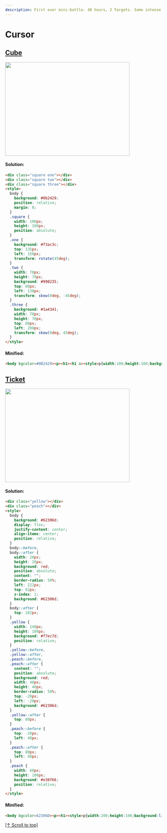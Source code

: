 ```yaml
---
description: First ever mini-battle. 48 hours, 2 Targets. Some intense CSS golfing.
---
```


# Cursor

## [Cube](https://cssbattle.dev/play/19)

<img width="400px" height="300px" loading="lazy" src="https://cssbattle.dev/targets/19.png">

#### Solution:

```html
<div class="square one"></div>
<div class="square two"></div>
<div class="square three"></div>
<style>
  body {
    background: #0b2429;
    position: relative;
    margin: 0;
  }
  .square {
    width: 100px;
    height: 100px;
    position: absolute;
  }
  .one {
    background: #f3ac3c;
    top: 135px;
    left: 150px;
    transform: rotate(45deg);
  }
  .two {
    width: 70px;
    height: 70px;
    background: #998235;
    top: 80px;
    left: 130px;
    transform: skew(0deg, -45deg);
  }
  .three {
    background: #1a4341;
    width: 70px;
    height: 70px;
    top: 80px;
    left: 200px;
    transform: skew(0deg, 45deg);
  }
</style>
```

#### Minified:

```html
<body bgcolor=#0B2429><p><h1><h1 a><style>p{width:100;height:100;background:#F3AC3C;margin:135 142;rotate:45deg}h1{width:70;height:70;background:#998235;margin:-290 122;transform:skewY(-45deg)}[a]{background:#1A4341;margin:219 192;scale:1-1
```

## [Ticket](https://cssbattle.dev/play/20)

<img width="400px" height="300px" loading="lazy" src="https://cssbattle.dev/targets/20.png">

#### Solution:

```html
<div class="yellow"></div>
<div class="peach"></div>
<style>
  body {
    background: #62306d;
    display: flex;
    justify-content: center;
    align-items: center;
    position: relative;
  }
  body::before,
  body::after {
    width: 20px;
    height: 20px;
    background: red;
    position: absolute;
    content: "";
    border-radius: 50%;
    left: 222px;
    top: 82px;
    z-index: 1;
    background: #62306d;
  }
  body::after {
    top: 182px;
  }
  .yellow {
    width: 140px;
    height: 100px;
    background: #f7ec7d;
    position: relative;
  }
  .yellow::before,
  .yellow::after,
  .peach::before,
  .peach::after {
    content: "";
    position: absolute;
    background: red;
    width: 40px;
    height: 40px;
    border-radius: 50%;
    top: -20px;
    left: -20px;
    background: #62306d;
  }
  .yellow::after {
    top: 80px;
  }
  .peach::before {
    top: -20px;
    left: 40px;
  }
  .peach::after {
    top: 80px;
    left: 40px;
  }
  .peach {
    width: 60px;
    height: 100px;
    background: #e38f66;
    position: relative;
  }
</style>
```

#### Minified:

```html
<body bgcolor=62306D><p><h1><style>p{width:200;height:100;background:linear-gradient(90deg,#F7EC7D 35vw,#E38F66 0);margin:26%92}h1{width:20;height:20;background:#62306D;color:62306D;margin:-210 222;border-radius:50%;box-shadow:0 25vw,-35vw 0 0 11q,-35vw 25vw 0 10q,63q 0 0 11q,63q 25vw 0 11q
```

[\[↑ Scroll to top\]](#cursor)
